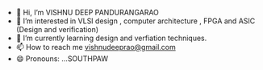 - 👋 Hi, I’m VISHNU DEEP PANDURANGARAO
- 👀 I’m interested in VLSI design , computer architecture , FPGA and ASIC (Design and verification) 
- 🌱 I’m currently learning design and verfiation techniques.
- 📫 How to reach me vishnudeeprao@gmail.com
- 😄 Pronouns: ...SOUTHPAW
  

<!---
vdspw/vdspw is a ✨ special ✨ repository because its `README.md` (this file) appears on your GitHub profile.
You can click the Preview link to take a look at your changes.
--->
